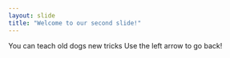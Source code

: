 ```yaml
---
layout: slide
title: "Welcome to our second slide!"
---
```

You can teach old dogs new tricks
Use the left arrow to go back!
